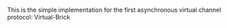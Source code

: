 This is the simple implementation for the first asynchronous virtual channel protocol: Virtual-Brick
